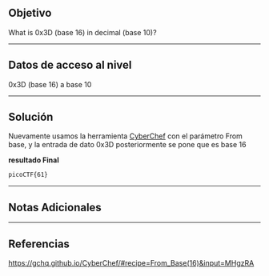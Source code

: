 ## Objetivo 

What is 0x3D (base 16) in decimal (base 10)?

---
## Datos de acceso al nivel 

0x3D (base 16) a base 10

---
## Solución 

Nuevamente usamos la herramienta [CyberChef](https://gchq.github.io/CyberChef/) con el parámetro From base, y la entrada de dato 0x3D  posteriormente se pone que es base 16

**resultado Final**
``` bash
picoCTF{61}
```

---
## Notas Adicionales 
---
## Referencias 

https://gchq.github.io/CyberChef/#recipe=From_Base(16)&input=MHgzRA